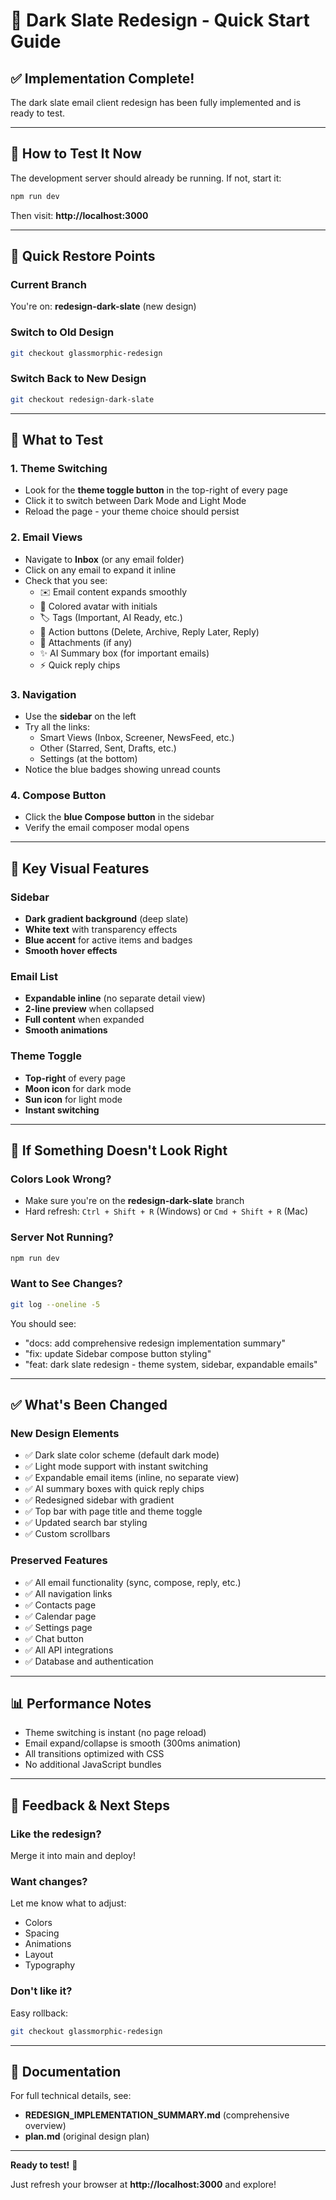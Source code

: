 # 🎨 Dark Slate Redesign - Quick Start Guide

## ✅ Implementation Complete!

The dark slate email client redesign has been fully implemented and is ready to test.

---

## 🚀 How to Test It Now

The development server should already be running. If not, start it:

```bash
npm run dev
```

Then visit: **http://localhost:3000**

---

## 🔄 Quick Restore Points

### Current Branch

You're on: **redesign-dark-slate** (new design)

### Switch to Old Design

```bash
git checkout glassmorphic-redesign
```

### Switch Back to New Design

```bash
git checkout redesign-dark-slate
```

---

## 🎯 What to Test

### 1. Theme Switching

- Look for the **theme toggle button** in the top-right of every page
- Click it to switch between Dark Mode and Light Mode
- Reload the page - your theme choice should persist

### 2. Email Views

- Navigate to **Inbox** (or any email folder)
- Click on any email to expand it inline
- Check that you see:
  - ✉️ Email content expands smoothly
  - 🎨 Colored avatar with initials
  - 🏷️ Tags (Important, AI Ready, etc.)
  - 🔘 Action buttons (Delete, Archive, Reply Later, Reply)
  - 📎 Attachments (if any)
  - ✨ AI Summary box (for important emails)
  - ⚡ Quick reply chips

### 3. Navigation

- Use the **sidebar** on the left
- Try all the links:
  - Smart Views (Inbox, Screener, NewsFeed, etc.)
  - Other (Starred, Sent, Drafts, etc.)
  - Settings (at the bottom)
- Notice the blue badges showing unread counts

### 4. Compose Button

- Click the **blue Compose button** in the sidebar
- Verify the email composer modal opens

---

## 🎨 Key Visual Features

### Sidebar

- **Dark gradient background** (deep slate)
- **White text** with transparency effects
- **Blue accent** for active items and badges
- **Smooth hover effects**

### Email List

- **Expandable inline** (no separate detail view)
- **2-line preview** when collapsed
- **Full content** when expanded
- **Smooth animations**

### Theme Toggle

- **Top-right** of every page
- **Moon icon** for dark mode
- **Sun icon** for light mode
- **Instant switching**

---

## 🐛 If Something Doesn't Look Right

### Colors Look Wrong?

- Make sure you're on the **redesign-dark-slate** branch
- Hard refresh: `Ctrl + Shift + R` (Windows) or `Cmd + Shift + R` (Mac)

### Server Not Running?

```bash
npm run dev
```

### Want to See Changes?

```bash
git log --oneline -5
```

You should see:

- "docs: add comprehensive redesign implementation summary"
- "fix: update Sidebar compose button styling"
- "feat: dark slate redesign - theme system, sidebar, expandable emails"

---

## ✅ What's Been Changed

### New Design Elements

- ✅ Dark slate color scheme (default dark mode)
- ✅ Light mode support with instant switching
- ✅ Expandable email items (inline, no separate view)
- ✅ AI summary boxes with quick reply chips
- ✅ Redesigned sidebar with gradient
- ✅ Top bar with page title and theme toggle
- ✅ Updated search bar styling
- ✅ Custom scrollbars

### Preserved Features

- ✅ All email functionality (sync, compose, reply, etc.)
- ✅ All navigation links
- ✅ Contacts page
- ✅ Calendar page
- ✅ Settings page
- ✅ Chat button
- ✅ All API integrations
- ✅ Database and authentication

---

## 📊 Performance Notes

- Theme switching is instant (no page reload)
- Email expand/collapse is smooth (300ms animation)
- All transitions optimized with CSS
- No additional JavaScript bundles

---

## 💬 Feedback & Next Steps

### Like the redesign?

Merge it into main and deploy!

### Want changes?

Let me know what to adjust:

- Colors
- Spacing
- Animations
- Layout
- Typography

### Don't like it?

Easy rollback:

```bash
git checkout glassmorphic-redesign
```

---

## 📝 Documentation

For full technical details, see:

- **REDESIGN_IMPLEMENTATION_SUMMARY.md** (comprehensive overview)
- **plan.md** (original design plan)

---

**Ready to test!** 🎉

Just refresh your browser at **http://localhost:3000** and explore!
